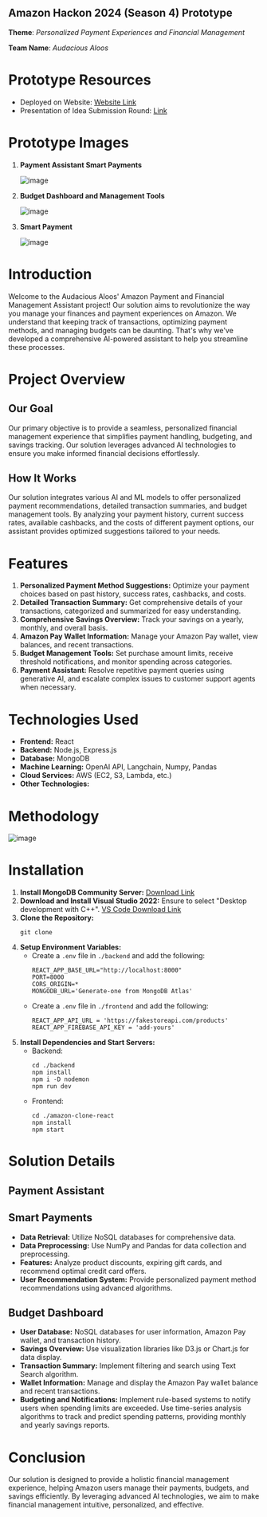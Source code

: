 ## Amazon Hackon 2024 (Season 4) Prototype

**Theme**: *Personalized Payment Experiences and Financial Management*

**Team Name**: *Audacious Aloos*

# Prototype Resources
- Deployed on Website: [Website Link]()
- Presentation of Idea Submission Round: [Link](https://drive.google.com/file/d/1mzPJ2t67L8unvYl5UUxb3jMq0L6UuF4u/view?usp=sharing)

# Prototype Images
1. **Payment Assistant Smart Payments**

    ![image](https://github.com/AAnimeshTripathy/Amazon-hackon/blob/main/images/dashboard.jpg)
    
2. **Budget Dashboard and Management Tools**

    ![image](https://github.com/AAnimeshTripathy/Amazon-hackon/blob/main/images/dashboard.jpg)
    
3. **Smart Payment**

    ![image](https://github.com/AAnimeshTripathy/Amazon-hackon/blob/main/images/paymentrecommendationpage.jpg)

# Introduction
Welcome to the Audacious Aloos' Amazon Payment and Financial Management Assistant project! Our solution aims to revolutionize the way you manage your finances and payment experiences on Amazon. We understand that keeping track of transactions, optimizing payment methods, and managing budgets can be daunting. That's why we've developed a comprehensive AI-powered assistant to help you streamline these processes.

# Project Overview
## Our Goal
Our primary objective is to provide a seamless, personalized financial management experience that simplifies payment handling, budgeting, and savings tracking. Our solution leverages advanced AI technologies to ensure you make informed financial decisions effortlessly.

## How It Works
Our solution integrates various AI and ML models to offer personalized payment recommendations, detailed transaction summaries, and budget management tools. By analyzing your payment history, current success rates, available cashbacks, and the costs of different payment options, our assistant provides optimized suggestions tailored to your needs.

# Features
1. **Personalized Payment Method Suggestions:** Optimize your payment choices based on past history, success rates, cashbacks, and costs.
2. **Detailed Transaction Summary:** Get comprehensive details of your transactions, categorized and summarized for easy understanding.
3. **Comprehensive Savings Overview:** Track your savings on a yearly, monthly, and overall basis.
4. **Amazon Pay Wallet Information:** Manage your Amazon Pay wallet, view balances, and recent transactions.
5. **Budget Management Tools:** Set purchase amount limits, receive threshold notifications, and monitor spending across categories.
6. **Payment Assistant:** Resolve repetitive payment queries using generative AI, and escalate complex issues to customer support agents when necessary.

# Technologies Used
- **Frontend:** React
- **Backend:** Node.js, Express.js
- **Database:** MongoDB
- **Machine Learning:** OpenAI API, Langchain, Numpy, Pandas
- **Cloud Services:** AWS (EC2, S3, Lambda, etc.)
- **Other Technologies:** 

# Methodology
![image](https://github.com/AAnimeshTripathy/Amazon-hackon/blob/main/images/Flowchart.jpg)

# Installation
1. **Install MongoDB Community Server:** [Download Link](https://www.mongodb.com/try/download/community)
2. **Download and Install Visual Studio 2022:** Ensure to select "Desktop development with C++". [VS Code Download Link](https://visualstudio.microsoft.com/)
3. **Clone the Repository:**
    ```
    git clone 
    ```
4. **Setup Environment Variables:**
    - Create a `.env` file in `./backend` and add the following:
      ```
      REACT_APP_BASE_URL="http://localhost:8000"
      PORT=8000
      CORS_ORIGIN=*
      MONGODB_URL='Generate-one from MongoDB Atlas'
      ```
    - Create a `.env` file in `./frontend` and add the following:
      ```
      REACT_APP_API_URL = 'https://fakestoreapi.com/products'
      REACT_APP_FIREBASE_API_KEY = 'add-yours'
      ```
5. **Install Dependencies and Start Servers:**
    - Backend:
      ```
      cd ./backend
      npm install
      npm i -D nodemon
      npm run dev
      ```
    - Frontend:
      ```
      cd ./amazon-clone-react
      npm install
      npm start
      ```

# Solution Details
## Payment Assistant

## Smart Payments
- **Data Retrieval:** Utilize NoSQL databases for comprehensive data.
- **Data Preprocessing:** Use NumPy and Pandas for data collection and preprocessing.
- **Features:** Analyze product discounts, expiring gift cards, and recommend optimal credit card offers.
- **User Recommendation System:** Provide personalized payment method recommendations using advanced algorithms.

## Budget Dashboard
- **User Database:** NoSQL databases for user information, Amazon Pay wallet, and transaction history.
- **Savings Overview:** Use visualization libraries like D3.js or Chart.js for data display.
- **Transaction Summary:** Implement filtering and search using Text Search algorithm.
- **Wallet Information:** Manage and display the Amazon Pay wallet balance and recent transactions.
- **Budgeting and Notifications:** Implement rule-based systems to notify users when spending limits are exceeded. Use time-series analysis algorithms to track and predict spending patterns, providing monthly and yearly savings reports.

# Conclusion
Our solution is designed to provide a holistic financial management experience, helping Amazon users manage their payments, budgets, and savings efficiently. By leveraging advanced AI technologies, we aim to make financial management intuitive, personalized, and effective.
